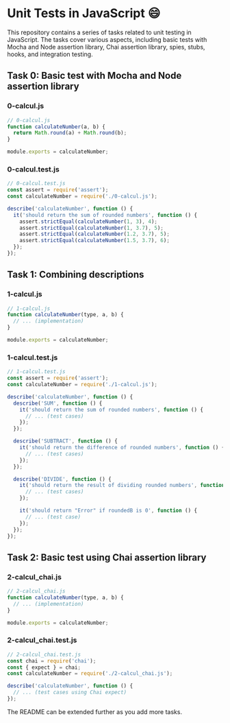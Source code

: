 # Unit Tests in JavaScript :smile:

This repository contains a series of tasks related to unit testing in JavaScript. The tasks cover various aspects, including basic tests with Mocha and Node assertion library, Chai assertion library, spies, stubs, hooks, and integration testing.

## Task 0: Basic test with Mocha and Node assertion library

### 0-calcul.js

```javascript
// 0-calcul.js
function calculateNumber(a, b) {
  return Math.round(a) + Math.round(b);
}

module.exports = calculateNumber;
```

### 0-calcul.test.js

```javascript
// 0-calcul.test.js
const assert = require('assert');
const calculateNumber = require('./0-calcul.js');

describe('calculateNumber', function () {
  it('should return the sum of rounded numbers', function () {
    assert.strictEqual(calculateNumber(1, 3), 4);
    assert.strictEqual(calculateNumber(1, 3.7), 5);
    assert.strictEqual(calculateNumber(1.2, 3.7), 5);
    assert.strictEqual(calculateNumber(1.5, 3.7), 6);
  });
});
```

## Task 1: Combining descriptions

### 1-calcul.js

```javascript
// 1-calcul.js
function calculateNumber(type, a, b) {
  // ... (implementation)
}

module.exports = calculateNumber;
```

### 1-calcul.test.js

```javascript
// 1-calcul.test.js
const assert = require('assert');
const calculateNumber = require('./1-calcul.js');

describe('calculateNumber', function () {
  describe('SUM', function () {
    it('should return the sum of rounded numbers', function () {
      // ... (test cases)
    });
  });

  describe('SUBTRACT', function () {
    it('should return the difference of rounded numbers', function () {
      // ... (test cases)
    });
  });

  describe('DIVIDE', function () {
    it('should return the result of dividing rounded numbers', function () {
      // ... (test cases)
    });

    it('should return "Error" if roundedB is 0', function () {
      // ... (test case)
    });
  });
});
```

## Task 2: Basic test using Chai assertion library

### 2-calcul_chai.js

```javascript
// 2-calcul_chai.js
function calculateNumber(type, a, b) {
  // ... (implementation)
}

module.exports = calculateNumber;
```

### 2-calcul_chai.test.js

```javascript
// 2-calcul_chai.test.js
const chai = require('chai');
const { expect } = chai;
const calculateNumber = require('./2-calcul_chai.js');

describe('calculateNumber', function () {
  // ... (test cases using Chai expect)
});
```

The README can be extended further as you add more tasks.
